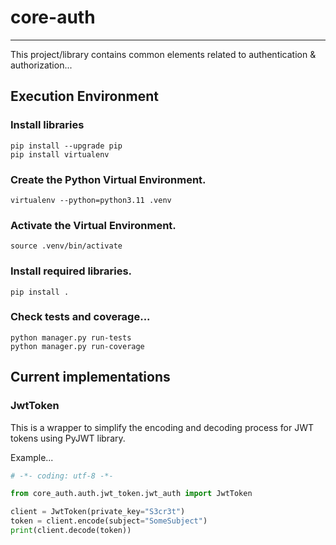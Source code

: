# core-auth
_______________________________________________________________________________

This project/library contains common elements related to 
authentication & authorization...


## Execution Environment

### Install libraries
```shell
pip install --upgrade pip
pip install virtualenv
```

### Create the Python Virtual Environment.
```shell
virtualenv --python=python3.11 .venv
```

### Activate the Virtual Environment.
```shell
source .venv/bin/activate
```

### Install required libraries.
```shell
pip install .
```

### Check tests and coverage...
```shell
python manager.py run-tests
python manager.py run-coverage
```

## Current implementations

### JwtToken
This is a wrapper to simplify the encoding and
decoding process for JWT tokens using PyJWT library.

Example...
```python
# -*- coding: utf-8 -*-

from core_auth.auth.jwt_token.jwt_auth import JwtToken 

client = JwtToken(private_key="S3cr3t")
token = client.encode(subject="SomeSubject")
print(client.decode(token))
```